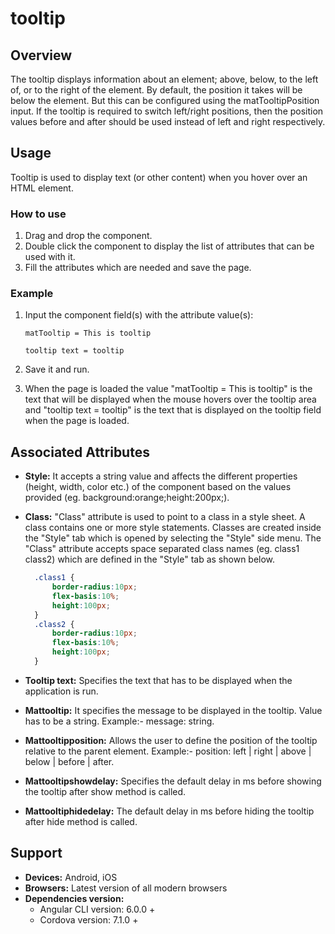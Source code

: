 # tooltip

## Overview

The tooltip displays information about an element; above, below, to the left of, or to the right of the element. By default, the position it takes will be below the element. But this can be configured using the matTooltipPosition input. If the tooltip is required to switch left/right positions, then the position values before and after should be used instead of left and right respectively.

## Usage

Tooltip is used to display text \(or other content\) when you hover over an HTML element.

### How to use

1. Drag and drop the component. 
2. Double click the component to display the list of attributes that can be used with it.
3. Fill the attributes which are needed and save the page.

### Example

1. Input the component field\(s\) with the attribute value\(s\):  

    `matTooltip = This is tooltip`  

    `tooltip text = tooltip`

2. Save it and run.
3. When the page is loaded the value "matTooltip = This is tooltip" is the text that will be displayed when the mouse hovers over the tooltip area and "tooltip text = tooltip" is the text that is displayed on the tooltip field when the page is loaded.

## Associated Attributes

* **Style:** It accepts a string value and affects the different properties \(height, width, color etc.\) of the component based on the values provided \(eg. background:orange;height:200px;\).
* **Class:** "Class" attribute is used to point to a class in a style sheet. A class contains one or more style statements. Classes are created inside the "Style" tab which is opened by selecting the "Style" side menu. The "Class" attribute accepts space separated class names \(eg. class1 class2\) which are defined in the "Style" tab as shown below.

  ```css
    .class1 {
        border-radius:10px;
        flex-basis:10%;
        height:100px;
    }
    .class2 {
        border-radius:10px;
        flex-basis:10%;
        height:100px;
    }
  ```

* **Tooltip text:** Specifies the text that has to be displayed when the application is run.
* **Mattooltip:** It specifies the message to be displayed in the tooltip. Value has to be a string. Example:- message: string.
* **Mattooltipposition:** Allows the user to define the position of the tooltip relative to the parent element. Example:- position: left \| right \| above \| below \| before \| after.
* **Mattooltipshowdelay:** Specifies the default delay in ms before showing the tooltip after show method is called.
* **Mattooltiphidedelay:** The default delay in ms before hiding the tooltip after hide method is called.

## Support

* **Devices:** Android, iOS
* **Browsers:**  Latest version of all modern browsers
* **Dependencies version:** 
  * Angular CLI version: 6.0.0 + 
  * Cordova version: 7.1.0 +

